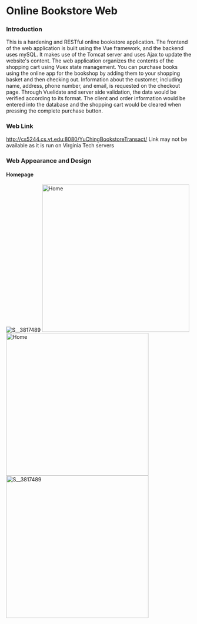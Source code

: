 # Online Bookstore Web
### Introduction
This is a hardening and RESTful online bookstore application. 
The frontend of the web application is built using the Vue framework, and the backend uses mySQL. 
It makes use of the Tomcat server and uses Ajax to update the website's content. 
The web application organizes the contents of the shopping cart using Vuex state management. 
You can purchase books using the online app for the bookshop by adding them to your shopping basket and then checking out. 
Information about the customer, including name, address, phone number, and email, is requested on the checkout page. 
Through Vuelidate and server side validation, the data would be verified according to its format. 
The client and order information would be entered into the database and the shopping cart would be cleared when pressing the complete purchase button.

### Web Link
http://cs5244.cs.vt.edu:8080/YuChingBookstoreTransact/
Link may not be available as it is run on Virginia Tech servers

### Web Appearance and Design
#### Homepage
![S__3817489](https://user-images.githubusercontent.com/39873770/206362678-73f26dc0-3a8a-4024-9a60-08d0ac4be8ae.jpg)
<img width="400" alt="Home" src="https://user-images.githubusercontent.com/39873770/206363096-fdc37852-a88f-45a9-8d2a-36601d8de27d.PNG">
<img width="387" alt="Home" src="https://user-images.githubusercontent.com/39873770/206363096-fdc37852-a88f-45a9-8d2a-36601d8de27d.PNG">
<img width="387" alt="S__3817489" src="https://user-images.githubusercontent.com/39873770/206362678-73f26dc0-3a8a-4024-9a60-08d0ac4be8ae.jpg">
